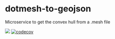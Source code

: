 # dotmesh-to-geojson
Microservice to get the convex hull from a .mesh file

<a href="https://github.com/DHI-GRAS/dotmesh-to-geojson/actions?query=workflow%3APytest"><img src="https://github.com/DHI-GRAS/dotmesh-to-geojson/workflows/Pytest/badge.svg"></a>
[![codecov](https://codecov.io/gh/DHI-GRAS/dotmesh-to-geojson/branch/main/graph/badge.svg?token=WATJNK981X)](https://codecov.io/gh/DHI-GRAS/dotmesh-to-geojson)
